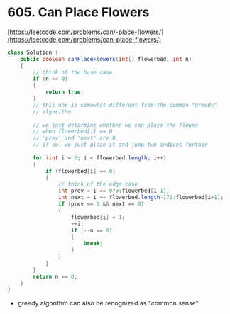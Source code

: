 # 605. Can Place Flowers

[https://leetcode.com/problems/can/-place-flowers/](https://leetcode.com/problems/can-place-flowers/)

```java
class Solution {
    public boolean canPlaceFlowers(int[] flowerbed, int n) 
    {
        // think of the base case
        if (n == 0)
        {
            return true;
        }
        // this one is somewhat different from the common "greedy" 
        // algorithm
        
        // we just determine whether we can place the flower
        // when flowerbed[i] == 0 
        // 'prev' and 'next' are 0
        // if so, we just place it and jump two indices further
        
        for (int i = 0; i < flowerbed.length; i++)
        {
            if (flowerbed[i] == 0)
            {
                // think of the edge case
                int prev = i == 0?0:flowerbed[i-1];
                int next = i == flowerbed.length-1?0:flowerbed[i+1];
                if (prev == 0 && next == 0)
                {
                    flowerbed[i] = 1;
                    ++i;
                    if (--n == 0)
                    {
                        break;
                    }
                }
            }
        }
        return n == 0;
    }
}
```

* greedy algorithm can also be recognized as "common sense"
